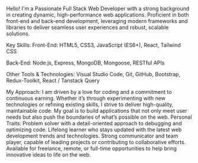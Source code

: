 Hello!
I'm a Passionate Full Stack Web Developer with a strong background in creating dynamic, high-performance web applications. Proficient in both front-end and back-end development, leveraging modern frameworks and libraries to deliver seamless user experiences and robust, scalable solutions.

Key Skills:
Front-End: HTML5, CSS3, JavaScript (ES6+), React, Tailwind CSS 

Back-End: Node.js, Express, MongoDB, Mongoose, RESTful APIs

Other Tools & Technologies: Visual Studio Code, Git, GitHub, Bootstrap, Redux-Toolkit, React / Tanstack Query

My Approach:
I am driven by a love for coding and a commitment to continuous earning. Whether it’s through experimenting with new technologies or refining existing skills, I strive to deliver high-quality, maintainable code. My goal is to build applications that not only meet user needs but also push the boundaries of what’s possible on the web.
Personal Traits:
Problem solver with a detail-oriented approach to debugging and optimizing code.
Lifelong learner who stays updated with the latest web development trends and technologies.
Strong communicator and team player, capable of leading projects or contributing to collaborative efforts.
Available for freelance, remote, or full-time opportunities to help bring innovative ideas to life on the web.
